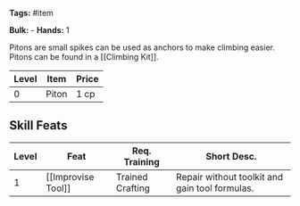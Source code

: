 **Tags:** #item

**Bulk:** -
**Hands:** 1

Pitons are small spikes can be used as anchors to make climbing easier. Pitons can be found in a [[Climbing Kit]].

| **Level** | **Item** | **Price** |
| --------- | -------- | --------- |
| 0         | Piton    | 1 cp      |

## Skill Feats

| Level | Feat               | Req. Training    | Short Desc.                                    |
| ----- | ------------------ | ---------------- | ---------------------------------------------- |
| 1     | [[Improvise Tool]] | Trained Crafting | Repair without toolkit and gain tool formulas. |
